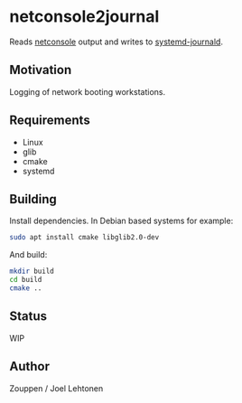 # netconsole2journal

Reads
[netconsole](https://www.kernel.org/doc/Documentation/networking/netconsole.txt)
output and writes to
[systemd-journald](https://www.freedesktop.org/software/systemd/man/systemd-journald.service.html).

## Motivation

Logging of network booting workstations.

## Requirements

- Linux
- glib
- cmake
- systemd

## Building

Install dependencies. In Debian based systems for example:

```sh
sudo apt install cmake libglib2.0-dev
```

And build:

```sh
mkdir build
cd build
cmake ..
```

## Status

WIP

## Author

Zouppen / Joel Lehtonen
